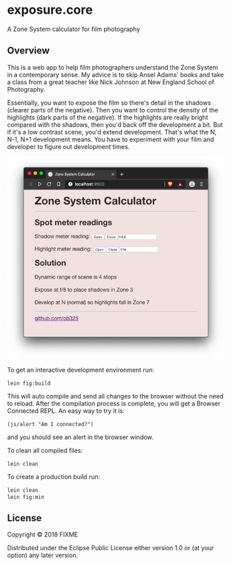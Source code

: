 # exposure.core

A Zone System calculator for film photography

## Overview

This is a web app to help film photographers understand the Zone System in a contemporary sense. My advice is to skip Ansel Adams' books and take a class from a great teacher like Nick Johnson at New England School of Photography. 

Essentially, you want to expose the film so there's detail in the shadows (clearer parts of the negative). Then you want to control the density of the highlights (dark parts of the negative). If the highlights are really bright compared with the shadows, then you'd back off the development a bit. But if it's a low contrast scene, you'd extend development. That's what the N, N-1, N+1 development means. You have to experiment with your film and developer to figure out development times. 

![alt text](./resources/exposure-screen-shot.png "Logo Title Text 1")

To get an interactive development environment run:

    lein fig:build

This will auto compile and send all changes to the browser without the
need to reload. After the compilation process is complete, you will
get a Browser Connected REPL. An easy way to try it is:

    (js/alert "Am I connected?")

and you should see an alert in the browser window.

To clean all compiled files:

	lein clean

To create a production build run:

	lein clean
	lein fig:min


## License

Copyright © 2018 FIXME

Distributed under the Eclipse Public License either version 1.0 or (at your option) any later version.
